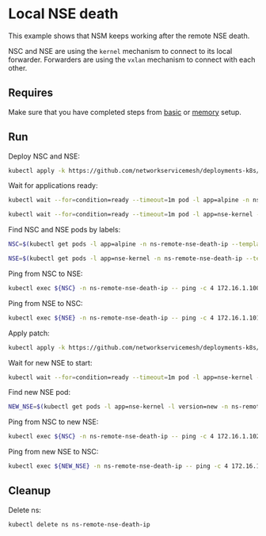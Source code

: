 # Local NSE death

This example shows that NSM keeps working after the remote NSE death.

NSC and NSE are using the `kernel` mechanism to connect to its local forwarder.
Forwarders are using the `vxlan` mechanism to connect with each other.

## Requires

Make sure that you have completed steps from [basic](../../basic) or [memory](../../memory) setup.

## Run

Deploy NSC and NSE:
```bash
kubectl apply -k https://github.com/networkservicemesh/deployments-k8s/examples/heal/remote-nse-death-ip/nse-before-death?ref=b4fdd7d98c88c68e8adb440029f297201101b39b
```

Wait for applications ready:
```bash
kubectl wait --for=condition=ready --timeout=1m pod -l app=alpine -n ns-remote-nse-death-ip
```
```bash
kubectl wait --for=condition=ready --timeout=1m pod -l app=nse-kernel -n ns-remote-nse-death-ip
```

Find NSC and NSE pods by labels:
```bash
NSC=$(kubectl get pods -l app=alpine -n ns-remote-nse-death-ip --template '{{range .items}}{{.metadata.name}}{{"\n"}}{{end}}')
```
```bash
NSE=$(kubectl get pods -l app=nse-kernel -n ns-remote-nse-death-ip --template '{{range .items}}{{.metadata.name}}{{"\n"}}{{end}}')
```

Ping from NSC to NSE:
```bash
kubectl exec ${NSC} -n ns-remote-nse-death-ip -- ping -c 4 172.16.1.100
```

Ping from NSE to NSC:
```bash
kubectl exec ${NSE} -n ns-remote-nse-death-ip -- ping -c 4 172.16.1.101
```

Apply patch:
```bash
kubectl apply -k https://github.com/networkservicemesh/deployments-k8s/examples/heal/remote-nse-death-ip/nse-after-death?ref=b4fdd7d98c88c68e8adb440029f297201101b39b
```

Wait for new NSE to start:
```bash
kubectl wait --for=condition=ready --timeout=1m pod -l app=nse-kernel -l version=new -n ns-remote-nse-death-ip
```

Find new NSE pod:
```bash
NEW_NSE=$(kubectl get pods -l app=nse-kernel -l version=new -n ns-remote-nse-death-ip --template '{{range .items}}{{.metadata.name}}{{"\n"}}{{end}}')
```

Ping from NSC to new NSE:
```bash
kubectl exec ${NSC} -n ns-remote-nse-death-ip -- ping -c 4 172.16.1.102
```

Ping from new NSE to NSC:
```bash
kubectl exec ${NEW_NSE} -n ns-remote-nse-death-ip -- ping -c 4 172.16.1.103
```

## Cleanup

Delete ns:
```bash
kubectl delete ns ns-remote-nse-death-ip
```
